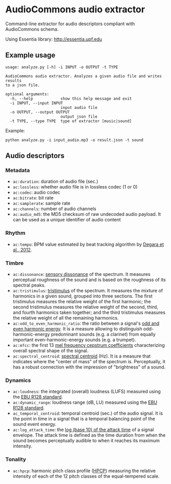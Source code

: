 # AudioCommons audio extractor

Command-line extractor for audio descriptors compliant with AudioCommons schema.

Using Essentia library: http://essentia.upf.edu

## Example usage
```
usage: analyze.py [-h] -i INPUT -o OUTPUT -t TYPE

AudioCommons audio extractor. Analyzes a given audio file and writes results
to a json file.

optional arguments:
  -h, --help            show this help message and exit
  -i INPUT, --input INPUT
                        input audio file
  -o OUTPUT, --output OUTPUT
                        output json file
  -t TYPE, --type TYPE  type of extractor [music|sound]
```

Example:
```
python analyze.py -i input_audio.mp3 -o result.json -t sound
```

## Audio descriptors
### Metadata
- ```ac:duration```: duration of audio file (sec.)
- ```ac:lossless```: whether audio file is in lossless codec (1 or 0)
- ```ac:codec```: audio codec
- ```ac:bitrate```: bit rate
- ```ac:samplerate```: sample rate
- ```ac:channels```: number of audio channels
- ```ac:audio_md5```: the MD5 checksum of raw undecoded audio payload. It can be used as a unique identifier of audio content

### Rhythm

- ```ac:tempo```: BPM value estimated by beat tracking algorithm by [Degara et al., 2012](http://essentia.upf.edu/documentation/reference/std_RhythmExtractor2013.html).

### Timbre

- ```ac:dissonance```: [sensory dissonance](http://essentia.upf.edu/documentation/reference/std_Dissonance.html) of the spectrum. It measures perceptual roughness of the sound and is based on the roughness of its spectral peaks.
- ```ac:tristimulus```: [tristimulus](http://essentia.upf.edu/documentation/reference/std_Tristimulus.html) of the spectrum. It measures the mixture of harmonics in a given sound, grouped into three sections. The first tristimulus measures the relative weight of the first harmonic; the second tristimulus measures the relative weight of the second, third, and fourth harmonics taken together; and the third tristimulus measures the relative weight of all the remaining harmonics.
- ```ac:odd_to_even_harmonic_ratio```: the ratio between a signal's [odd and even harmonic energy](http://essentia.upf.edu/documentation/reference/std_OddToEvenHarmonicEnergyRatio.html). It is a measure allowing to distinguish odd-harmonic-energy predominant sounds (e.g. a clarinet) from equally important even-harmonic-energy sounds (e.g. a trumpet). 
- ```ac:mfcc```: the first 13 [mel frequency cepstrum coefficients](http://essentia.upf.edu/documentation/reference/std_MFCC.html) characterizing overall spectral shape of the signal.
- ```ac:spectral_centroid```: [spectral centroid](http://essentia.upf.edu/documentation/reference/std_Centroid.html) (Hz). It is a measure that indicates where the "center of mass" of the spectrum is. Perceptually, it has a robust connection with the impression of "brightness" of a sound.


### Dynamics
- ```ac:loudness```: the integrated (overall) loudness (LUFS) measured using the [EBU R128 standard](http://essentia.upf.edu/documentation/reference/std_LoudnessEBUR128.html).
- ```ac:dynamic_range```: loudness range (dB, LU) measured using the [EBU R128 standard](http://essentia.upf.edu/documentation/reference/std_LoudnessEBUR128.html).
- ```ac_temporal_centroid```: temporal centroid (sec.) of the audio signal. It is the point in time in a signal that is a temporal balancing point of the sound event energy.
- ```ac:log_attack_time```: the [log (base 10) of the attack time](http://essentia.upf.edu/documentation/reference/std_LogAttackTime.html) of a signal envelope. The attack time is defined as the time duration from when the sound becomes perceptually audible to when it reaches its maximum intensity.

### Tonality
- ```ac:hpcp```: harmonic pitch class profile ([HPCP](http://essentia.upf.edu/documentation/reference/std_HPCP.html)) measuring the relative intensity of each of the 12 pitch classes of the equal-tempered scale.
